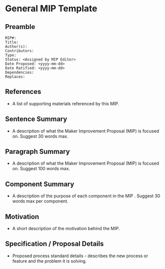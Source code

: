 # General MIP Template

## Preamble
```
MIP#:
Title:
Author(s): 
Contributors:
Type: 
Status: <Assigned by MIP Editor>
Date Proposed: <yyyy-mm-dd>
Date Ratified: <yyyy-mm-dd>
Dependencies:
Replaces:
```
## References

- A list of supporting materials referenced by this MIP.

## Sentence Summary

- A description of what the Maker Improvement Proposal (MIP) is focused on. Suggest 30 words max.

## Paragraph Summary

- A description of what the Maker Improvement Proposal (MIP) is focused on. Suggest 100 words max.

## Component Summary

- A description of the purpose of each component in the MIP . Suggest 30 words max per component.

## Motivation

- A short description of the motivation behind the MIP. 

## Specification / Proposal Details

- Proposed process standard details - describes the new process or feature and the problem it is solving.

